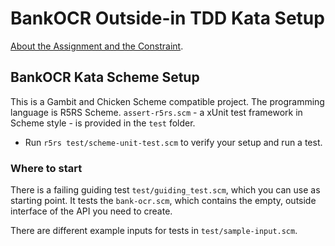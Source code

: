 ﻿# BankOCR Outside-in TDD Kata Setup

[About the Assignment and the Constraint](../README.md).

## BankOCR Kata Scheme Setup

This is a Gambit and Chicken Scheme compatible project.
The programming language is R5RS Scheme.
`assert-r5rs.scm` - a xUnit test framework in Scheme style -
is provided in the `test` folder.

* Run `r5rs test/scheme-unit-test.scm` to verify your setup and run a test.

### Where to start

There is a failing guiding test `test/guiding_test.scm`,
which you can use as starting point. It tests the `bank-ocr.scm`,
which contains the empty, outside interface of the API you need to create.

There are different example inputs for tests in `test/sample-input.scm`.
